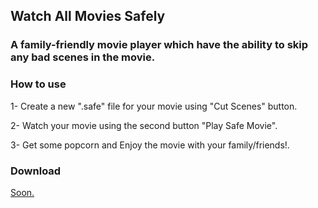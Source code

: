 ## Watch All Movies Safely
### A family-friendly movie player which have the ability to skip any bad scenes in the movie.



### How to use

1- Create a new ".safe" file for your movie using "Cut Scenes" button.

2- Watch your movie using the second button "Play Safe Movie".

3- Get some popcorn and Enjoy the movie with your family/friends!.

### Download
[Soon.](#)
